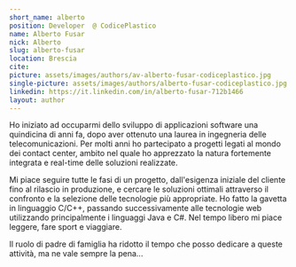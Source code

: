 ```yaml
---
short_name: alberto
position: Developer  @ CodicePlastico
name: Alberto Fusar
nick: Alberto
slug: alberto-fusar
location: Brescia
cite: 
picture: assets/images/authors/av-alberto-fusar-codiceplastico.jpg
single-picture: assets/images/authors/alberto-fusar-codiceplastico.jpg
linkedin: https://it.linkedin.com/in/alberto-fusar-712b1466
layout: author
---
```


<p>Ho iniziato ad occuparmi dello sviluppo di applicazioni software una quindicina di anni fa, dopo aver ottenuto una laurea in ingegneria delle telecomunicazioni. Per molti anni ho partecipato a progetti legati al mondo dei contact center, ambito nel quale ho apprezzato la natura fortemente integrata e real-time delle soluzioni realizzate. </p><p>Mi piace seguire tutte le fasi di un progetto, dall'esigenza iniziale del cliente fino al rilascio in produzione, e cercare le soluzioni ottimali attraverso il confronto e la selezione delle tecnologie più appropriate. Ho fatto la gavetta in linguaggio C/C++, passando successivamente alle tecnologie web utilizzando principalmente i linguaggi Java e C#. Nel tempo libero mi piace leggere, fare sport e viaggiare. 
</p><p>Il ruolo di padre di famiglia ha ridotto il tempo che posso dedicare a queste attività, ma ne vale sempre la pena...</p>
